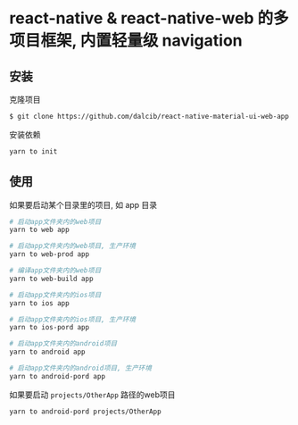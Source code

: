 # react-native & react-native-web 的多项目框架, 内置轻量级 navigation

## 安装

克隆项目

```sh
$ git clone https://github.com/dalcib/react-native-material-ui-web-app
```

安装依赖

```sh
yarn to init
```

## 使用

如果要启动某个目录里的项目, 如 app 目录

```sh
# 启动app文件夹内的web项目
yarn to web app

# 启动app文件夹内的web项目, 生产环境
yarn to web-prod app

# 编译app文件夹内的web项目
yarn to web-build app

# 启动app文件夹内的ios项目
yarn to ios app

# 启动app文件夹内的ios项目, 生产环境
yarn to ios-pord app

# 启动app文件夹内的android项目
yarn to android app

# 启动app文件夹内的android项目, 生产环境
yarn to android-pord app
```

如果要启动 `projects/OtherApp` 路径的web项目

```sh
yarn to android-pord projects/OtherApp
```
